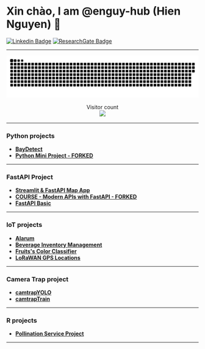 # Xin chào, I am @enguy-hub (Hien Nguyen) :wave:

[![Linkedin Badge](https://img.shields.io/badge/My-LinkeIn-blue)](https://www.linkedin.com/in/hien-n-20ab20a5/)
[![ResearchGate Badge](https://img.shields.io/badge/My-ResearchGate-yellow)](https://www.researchgate.net/profile/Hien-Nguyen-153)

---

<a href=#><img src="contributions.svg"></a>

<p align="center"> 
  Visitor count<br>
  <img src="https://profile-counter.glitch.me/enguy-hub/count.svg" />
</p>

---

### Python projects

- **[BayDetect](https://github.com/enguy-hub/BayDetect)**
- **[Python Mini Project - FORKED](https://github.com/enguy-hub/python-mini-project)**

---

### FastAPI Project

- **[Streamlit & FastAPI Map App](https://github.com/enguy-hub/mapapp_streamlit_fastapi)**
- **[COURSE - Modern APIs with FastAPI - FORKED](https://github.com/enguy-hub/modern-apis-with-fastapi)**
- **[FastAPI Basic](https://github.com/enguy-hub/fastapi_basictutorial)**

---

### IoT projects

- **[Alarum](https://github.com/enguy-hub/alarum)**
- **[Beverage Inventory Management](https://github.com/enguy-hub/store-alerting-system)**
- **[Fruits's Color Classifier](https://github.com/enguy-hub/seeedLoRa-fruits-colorClassifier)**
- **[LoRaWAN GPS Locations](https://github.com/enguy-hub/seeedLoRa-gpsLocations)**

---

### Camera Trap project

- **[camtrapYOLO](https://github.com/enguy-hub/camtrapYOLO)**
- **[camtrapTrain](https://github.com/enguy-hub/camtrapTrain)**

---

### R projects

- **[Pollination Service Project](https://github.com/enguy-hub/phytometer-statsanalysis)**

---

